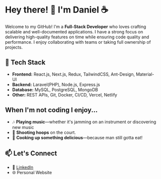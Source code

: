 # Hey there! 👋 I'm Daniel ☕️

Welcome to my GitHub! I'm a **Full-Stack Developer** who loves crafting scalable and well-documented applications. I have a strong focus on delivering high-quality features on time while ensuring code quality and performance. I enjoy collaborating with teams or taking full ownership of projects.

## 🔧 Tech Stack  
- **Frontend:** React.js, Next.js, Redux, TailwindCSS, Ant-Design, Material-UI  
- **Backend:** Laravel(PHP), Node.js, Express.js
- **Database:** MySQL, PostgreSQL, MongoDB  
- **Other:** REST APIs, Git, Docker, CI/CD, Vercel, Netlify  

##  When I'm not coding I enjoy...  
- 🎶 **Playing music**—whether it's jamming on an instrument or discovering new music  
- 🏀 **Shooting hoops** on the court.  
- 🍳 **Cooking up something delicious**—because man still gotta eat! 

## 📫 Let's Connect  
- 💼 [LinkedIn](https://www.linkedin.com/in/daniel-prince-cyubahiro/)
- 🌐 Personal Website

